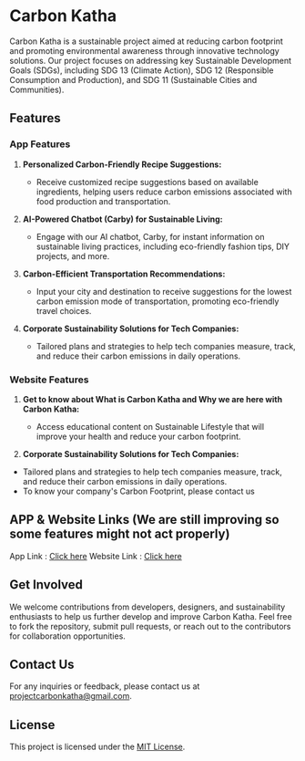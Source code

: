 # Carbon Katha

Carbon Katha is a sustainable project aimed at reducing carbon footprint and promoting environmental awareness through innovative technology solutions. Our project focuses on addressing key Sustainable Development Goals (SDGs), including SDG 13 (Climate Action), SDG 12 (Responsible Consumption and Production), and SDG 11 (Sustainable Cities and Communities).

## Features

### App Features

1. **Personalized Carbon-Friendly Recipe Suggestions:**
   - Receive customized recipe suggestions based on available ingredients, helping users reduce carbon emissions associated with food production and transportation.

2. **AI-Powered Chatbot (Carby) for Sustainable Living:**
   - Engage with our AI chatbot, Carby, for instant information on sustainable living practices, including eco-friendly fashion tips, DIY projects, and more.

3. **Carbon-Efficient Transportation Recommendations:**
   - Input your city and destination to receive suggestions for the lowest carbon emission mode of transportation, promoting eco-friendly travel choices.

4. **Corporate Sustainability Solutions for Tech Companies:**
   - Tailored plans and strategies to help tech companies measure, track, and reduce their carbon emissions in daily operations.

### Website Features

1. **Get to know about What is Carbon Katha and Why we are here with Carbon Katha:**
   - Access educational content on Sustainable Lifestyle that will improve your health and reduce your carbon footprint.
  
2.  **Corporate Sustainability Solutions for Tech Companies:**
   - Tailored plans and strategies to help tech companies measure, track, and reduce their carbon emissions in daily operations.
   - To know your company's Carbon Footprint, please contact us


## APP & Website Links (We are still improving so some features might not act properly)
App Link : [Click here](https://drive.google.com/drive/folders/1tqAnPH55TKr-7teuUiLM72a5b0WgF0CE)
Website Link : [Click here](https://projectcarbonkatha.vercel.app/) 

## Get Involved
We welcome contributions from developers, designers, and sustainability enthusiasts to help us further develop and improve Carbon Katha. Feel free to fork the repository, submit pull requests, or reach out to the contributors for collaboration opportunities.

## Contact Us
For any inquiries or feedback, please contact us at [projectcarbonkatha@gmail.com](mailto:projectcarbonkatha@gmail.com).

## License
This project is licensed under the [MIT License](LICENSE).
